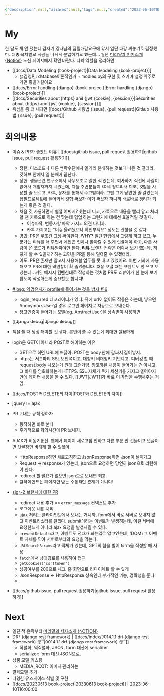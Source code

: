 ```yaml
---
{"description":null,"aliases":null,"tags":null,"created":"2023-06-10T08:05:52","updated":"2023-07-15T21:30:22","title":"20230610 book-project","dg-publish":true,"permalink":"/docs/20230610 book-project/","dgPassFrontmatter":true}
---
```



# My

한 달도 채 안 됐는데 갑자기 강사님의 집필마감요구에 맞서 일단 대강 써놓기로 결정했다. 대충 목차별로 사람들 나눠서 분업하기로 했는데... 일단 [머리말과 저자소개 {Notion}](https://www.notion.so/a99c4bc2c25443a4be2907c0c00b8aed?pvs=4) 노션 페이지에서 확인 바란다. 나의 역할을 정리하면

- [[docs/Data Modeling {book-project}\|Data Modeling {book-project}]]
	- @김영민: database이론적인거 + modles.py의 구현 및 스키마 설정 위주로 가면 좋을거같아요
- [[docs/Error handling {django} {book-project}\|Error handling {django} {book-project}]]
- [[docs/Securities about {https} and {jwt {cookie}, {session}}\|Securities about {https} and {jwt {cookie}, {session}}]]
- 욕심을 좀 더 내자면 [[docs/Github 사용법 {issue}, {pull request}\|Github 사용법 {issue}, {pull request}]]

# 회의내용

- 이슈 & PR가 좋았던 이유 | [[docs/github issue, pull request 활용하기\|github issue, pull request 활용하기]]
	- 정헌: 디스코드나 다른 연락수단에서 일거리 분배하는 것보다 나은 것 같더라. 깃허브 안에서 일 분배가 끝난다.
	- 정헌: 생물관련 연구소에서 사무보조로 일한 적 있는데, 퇴사하기 직전에 사람이 없어서 개발자까지 시켰는데, 다들 주변분들이 50세 정도라서 디코, 깃헙을 사용할 줄 모르고, 카톡, 문자를 통해서 주고받더라. 그땐 그게 당연한 줄 알았는데 집필프로젝트에 들어와서 깃헙 써보자 이거 써보자 하니까 바로바로 정리가 되는게 좋은 것 같다.
	- 처음 깃 사용하면서 협업 어쩌지? 했는데 디코, 카톡으로 내용을 빨리 알고 처리할 땐 카톡으로 하는 건 맞는데 협업 하는 그런거에 대해선 효율적일 것 같다. 
		- 이슈파악, 변동사항 파악 가지고 의견 다니까.
		- 카톡 가지고는 "이슈 올려놨으니 확인부탁요" 정도는 괜찮을 것 같다.
	- 영민: PR은 무조건 그냥 써야한다. WHY? 일단 현업에서 그렇게 하고 있고, 누군가는 리뷰를 해 주면서 메인은 언제나 돌아갈 수 있게 만들어야 하고, 다른 사람이 쓴 코드가 리뷰받아야만 한다. **리뷰** 브랜치 전략은 어디서 보긴 했는데, 저렇게 할 수 있을까? 하는 고민을 PR을 통해 덜어줄 수 있겠더라.
	- 이도:  PR은 존재만 알고서 사용해볼 엄두를 못 내고 있었어요. 이번 기회에 사용해보고 PR에 대한 막연함이 확 줄었습니다. 처음 보낼 때는 코멘트도 안 쓰고 보냈는데.. 커밋 메시지 컨벤션대로 작성하는 것처럼 PR도 리뷰어가 한 눈에 보기 쉽도록 작성하는게 중요할듯 합니다!

- [# bug: 익명유저가 profile에 들어가는 것을 방지 #16](https://github.com/ESTsoft-Book-Project/bookstore/issues/16)
	- login_required 데코레이터가 있다. 뒤에 url이 없어도 작동은 하는데, 넣으면 AnonymousUser일 경우 로그인 페이지로 자동으로 보내준다. 
	- 장고인증이 들어가는 모델(eg. AbstractUser)을 상속받아 사용하면 
- [[django debug\|django debug]]
- 책을 쓸 때 당장 해야할 것 같다. 본인이 쓸 수 있는거 최대한 깔끔하게

- login은 GET이 아니라 POST로 해야하는 이유
	- GET으로 하면 URL에 뜨잖아. POST는 body 안에 감싸서 집어넣지.
	- https는 서드파티 SSL 보안쪽이고. 대칭키 비대칭키 기반이고. 디버깅 할 때 request.body 나오는거 원래 그런거임. 암호화된 내용이 들어가는 건 아니고. 그 바디를 암호화하는게 HTTPS. SSL 자체가 쿠키 세션키를 가지고 열어야지 안에 데이터 내용을 볼 수 있다. [[JWT\|JWT]]가 바로 이 작업을 수행해주는 거임.
- [[docs/POST와 DELETE의 차이\|POST와 DELETE의 차이]]

- jquery != ajax 

- PR 보내는 규칙 정하자
	- 동작하면 바로 쏜다
	- 주기적으로 회의시간에 PR 보내자.

- AJAX가 비동기통신. 웹에서 페이지 새로고침 안하고 다른 부분 안 건들이고 댓글이면 댓글창만 바뀌게 할 수 있잖아.
	- HttpResponse하면 새로고침하고 JsonResponse하면 Json이 날아가고
	- Request -> response가 있는데, json으로 요청하면 당연히 json으로 리턴해야 한다.
	- redirect 할 필요가 없으면 json으로 보내면 되고. 
	- 클라이언트는 페이지만 받는 수동적인 존재가 아니다!

- [sign-2 브랜치에 대한 PR](https://github.com/ESTsoft-Book-Project/bookstore/pull/23/files)
	- redirect 내용 추가 => `error_message` 컨텍스트 추가
	- 로그아웃 내용 처리 
	- ajax 처리는 클라이언트에서 보내는 거니까, form에서 바로 서버로 보내지 않고 이벤트리스터를 달았다. submit이라는 이벤트가 발생하는데, 이걸 서버에 요청한느게 아니라 ajax 요청을 발생시킬 수 있다. 
	- `preventDefault`라고, 이벤트도 전파가 되는걸로 알고있는데, (DOM) 그 이벤트 자체를 막아 서버로부터의 요청을 막는다.
	- `URLSearchParams`라고 객체가 있는데, GPT의 힘을 빌어 form을 작성할 때 사용.
	- `fetch`에서 상대경로를 사용하여 접근
	- `getCookies("csrftoken")`
	- 성공여부를 200으로 체크. 홈 화면으로 리다이렉트 할 수 있게
	- JsonResponse <- HttpResponse 상속인데 부가적인 기능, 명확성을 준다.
	- 
- [[docs/github issue, pull request 활용하기\|github issue, pull request 활용하기]]

# Next

- 일단 책 윤곽부터 [머리말과 저자소개 {NOTION}](https://www.notion.so/a99c4bc2c25443a4be2907c0c00b8aed)
- DRF (django rest framework) | [[docs/index/0014.1.1 drf {django rest framework} 😴\|0014.1.1 drf {django rest framework} 😴]]
	- 직렬화, 역직렬화, JSON, form 대신에 serializer
	- serializer: form 대신 JSON으로.
- 상품 모델 커스텀
	- MEDIA_ROOT: 이미지 관리하는
- 결제모델 추가
- 다양한 유즈케이스 식별 및 구현
- [[docs/20230613 book-project\|20230613 book-project]] | 2023-06-10T16:00:00
